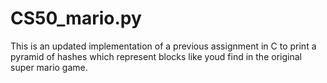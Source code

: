 # CS50_mario.py

This is an updated implementation of a previous assignment in C to print a pyramid of hashes which represent blocks like youd find in the original super mario game. 
